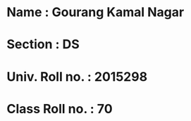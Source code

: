 # Name           : Gourang Kamal Nagar
# Section        : DS
# Univ. Roll no. : 2015298
# Class Roll no. : 70
